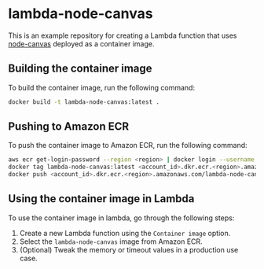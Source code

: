 # lambda-node-canvas

This is an example repository for creating a Lambda function that uses [node-canvas](https://github.com/Automattic/node-canvas) deployed as a container image.

## Building the container image

To build the container image, run the following command:

```bash
docker build -t lambda-node-canvas:latest .
```

## Pushing to Amazon ECR

To push the container image to Amazon ECR, run the following command:

```bash
aws ecr get-login-password --region <region> | docker login --username AWS --password-stdin <account_id>.dkr.ecr.<region>.amazonaws.com
docker tag lambda-node-canvas:latest <account_id>.dkr.ecr.<region>.amazonaws.com/lambda-node-canvas:latest
docker push <account_id>.dkr.ecr.<region>.amazonaws.com/lambda-node-canvas:latest
```

## Using the container image in Lambda

To use the container image in lambda, go through the following steps:

1. Create a new Lambda function using the `Container image` option.
2. Select the `lambda-node-canvas` image from Amazon ECR.
3. (Optional) Tweak the memory or timeout values in a production use case.
